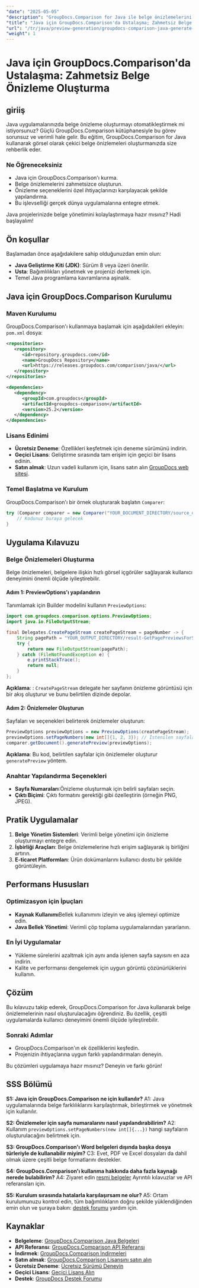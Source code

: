 ```yaml
---
"date": "2025-05-05"
"description": "GroupDocs.Comparison for Java ile belge önizlemelerini zahmetsizce nasıl oluşturacağınızı öğrenin. Uygulamanızın kullanıcı deneyimini geliştirin."
"title": "Java için GroupDocs.Comparison'da Ustalaşma; Zahmetsiz Belge Önizleme Oluşturma"
"url": "/tr/java/preview-generation/groupdocs-comparison-java-generate-previews/"
"weight": 1
---
```


# Java için GroupDocs.Comparison'da Ustalaşma: Zahmetsiz Belge Önizleme Oluşturma

## giriiş

Java uygulamalarınızda belge önizleme oluşturmayı otomatikleştirmek mi istiyorsunuz? Güçlü GroupDocs.Comparison kütüphanesiyle bu görev sorunsuz ve verimli hale gelir. Bu eğitim, GroupDocs.Comparison for Java kullanarak görsel olarak çekici belge önizlemeleri oluşturmanızda size rehberlik eder.

### Ne Öğreneceksiniz
- Java için GroupDocs.Comparison'ı kurma.
- Belge önizlemelerini zahmetsizce oluşturun.
- Önizleme seçeneklerini özel ihtiyaçlarınızı karşılayacak şekilde yapılandırma.
- Bu işlevselliği gerçek dünya uygulamalarına entegre etmek.

Java projelerinizde belge yönetimini kolaylaştırmaya hazır mısınız? Hadi başlayalım!

## Ön koşullar

Başlamadan önce aşağıdakilere sahip olduğunuzdan emin olun:

- **Java Geliştirme Kiti (JDK)**: Sürüm 8 veya üzeri önerilir.
- **Usta**: Bağımlılıkları yönetmek ve projenizi derlemek için.
- Temel Java programlama kavramlarına aşinalık.

## Java için GroupDocs.Comparison Kurulumu

### Maven Kurulumu

GroupDocs.Comparison'ı kullanmaya başlamak için aşağıdakileri ekleyin: `pom.xml` dosya:

```xml
<repositories>
   <repository>
      <id>repository.groupdocs.com</id>
      <name>GroupDocs Repository</name>
      <url>https://releases.groupdocs.com/comparison/java/</url>
   </repository>
</repositories>

<dependencies>
   <dependency>
      <groupId>com.groupdocs</groupId>
      <artifactId>groupdocs-comparison</artifactId>
      <version>25.2</version>
   </dependency>
</dependencies>
```

### Lisans Edinimi

- **Ücretsiz Deneme**: Özellikleri keşfetmek için deneme sürümünü indirin.
- **Geçici Lisans**: Geliştirme sırasında tam erişim için geçici bir lisans edinin.
- **Satın almak**: Uzun vadeli kullanım için, lisans satın alın [GroupDocs web sitesi](https://purchase.groupdocs.com/buy).

### Temel Başlatma ve Kurulum

GroupDocs.Comparison'ı bir örnek oluşturarak başlatın `Comparer`:

```java
try (Comparer comparer = new Comparer("YOUR_DOCUMENT_DIRECTORY/source_document.docx")) {
    // Kodunuz buraya gelecek
}
```

## Uygulama Kılavuzu

### Belge Önizlemeleri Oluşturma

Belge önizlemeleri, belgelere ilişkin hızlı görsel içgörüler sağlayarak kullanıcı deneyimini önemli ölçüde iyileştirebilir.

#### Adım 1: PreviewOptions'ı yapılandırın

Tanımlamak için Builder modelini kullanın `PreviewOptions`:

```java
import com.groupdocs.comparison.options.PreviewOptions;
import java.io.FileOutputStream;

final Delegates.CreatePageStream createPageStream = pageNumber -> {
    String pagePath = "YOUR_OUTPUT_DIRECTORY/result-GetPagePreviewsForSourceDocument_" + pageNumber + ".png";
    try {
        return new FileOutputStream(pagePath);
    } catch (FileNotFoundException e) {
        e.printStackTrace();
        return null;
    }
};
```

**Açıklama**: : `CreatePageStream` delegate her sayfanın önizleme görüntüsü için bir akış oluşturur ve bunu belirtilen dizinde depolar.

#### Adım 2: Önizlemeler Oluşturun

Sayfaları ve seçenekleri belirterek önizlemeler oluşturun:

```java
PreviewOptions previewOptions = new PreviewOptions(createPageStream);
previewOptions.setPageNumbers(new int[]{1, 2, 3}); // İstenilen sayfaları belirtin
comparer.getDocument().generatePreview(previewOptions);
```

**Açıklama**: Bu kod, belirtilen sayfalar için önizlemeler oluşturur `generatePreview` yöntem.

### Anahtar Yapılandırma Seçenekleri

- **Sayfa Numaraları**:Önizleme oluşturmak için belirli sayfaları seçin.
- **Çıktı Biçimi**: Çıktı formatını gerektiği gibi özelleştirin (örneğin PNG, JPEG).

## Pratik Uygulamalar

1. **Belge Yönetim Sistemleri**: Verimli belge yönetimi için önizleme oluşturmayı entegre edin.
2. **İşbirliği Araçları**: Belge önizlemelerine hızlı erişim sağlayarak iş birliğini artırın.
3. **E-ticaret Platformları**: Ürün dokümanlarını kullanıcı dostu bir şekilde görüntüleyin.

## Performans Hususları

### Optimizasyon için İpuçları
- **Kaynak Kullanımı**Bellek kullanımını izleyin ve akış işlemeyi optimize edin.
- **Java Bellek Yönetimi**: Verimli çöp toplama uygulamalarından yararlanın.

### En İyi Uygulamalar
- Yükleme sürelerini azaltmak için aynı anda işlenen sayfa sayısını en aza indirin.
- Kalite ve performansı dengelemek için uygun görüntü çözünürlüklerini kullanın.

## Çözüm

Bu kılavuzu takip ederek, GroupDocs.Comparison for Java kullanarak belge önizlemelerinin nasıl oluşturulacağını öğrendiniz. Bu özellik, çeşitli uygulamalarda kullanıcı deneyimini önemli ölçüde iyileştirebilir. 

### Sonraki Adımlar
- GroupDocs.Comparison'ın ek özelliklerini keşfedin.
- Projenizin ihtiyaçlarına uygun farklı yapılandırmaları deneyin.

Bu çözümleri uygulamaya hazır mısınız? Deneyin ve farkı görün!

## SSS Bölümü

**S1: Java için GroupDocs.Comparison ne için kullanılır?**
A1: Java uygulamalarında belge farklılıklarını karşılaştırmak, birleştirmek ve yönetmek için kullanılır.

**S2: Önizlemeler için sayfa numaralarını nasıl yapılandırabilirim?**
A2: Kullanım `previewOptions.setPageNumbers(new int[]{...})` hangi sayfaların oluşturulacağını belirtmek için.

**S3: GroupDocs.Comparison'ı Word belgeleri dışında başka dosya türleriyle de kullanabilir miyim?**
C3: Evet, PDF ve Excel dosyaları da dahil olmak üzere çeşitli belge formatlarını destekler.

**S4: GroupDocs.Comparison'ı kullanma hakkında daha fazla kaynağı nerede bulabilirim?**
A4: Ziyaret edin [resmi belgeler](https://docs.groupdocs.com/comparison/java/) Ayrıntılı kılavuzlar ve API referansları için.

**S5: Kurulum sırasında hatalarla karşılaşırsam ne olur?**
A5: Ortam kurulumunuzu kontrol edin, tüm bağımlılıkların doğru şekilde yüklendiğinden emin olun ve şuraya bakın: [destek forumu](https://forum.groupdocs.com/c/comparison) yardım için.

## Kaynaklar

- **Belgeleme**: [GroupDocs.Comparison Java Belgeleri](https://docs.groupdocs.com/comparison/java/)
- **API Referansı**: [GroupDocs.Comparison API Referansı](https://reference.groupdocs.com/comparison/java/)
- **İndirmek**: [GroupDocs.Comparison İndirmeleri](https://releases.groupdocs.com/comparison/java/)
- **Satın almak**: [GroupDocs.Comparison Lisansını satın alın](https://purchase.groupdocs.com/buy)
- **Ücretsiz Deneme**: [Ücretsiz Sürümü Deneyin](https://releases.groupdocs.com/comparison/java/)
- **Geçici Lisans**: [Geçici Lisans Alın](https://purchase.groupdocs.com/temporary-license/)
- **Destek**: [GroupDocs Destek Forumu](https://forum.groupdocs.com/c/comparison)